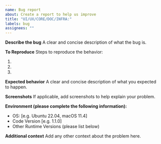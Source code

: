 ```yaml
---
name: Bug report
about: Create a report to help us improve
title: "UI/UX/CORE/DOC/INFRA:"
labels: bug
assignees: ""
---
```


**Describe the bug**
A clear and concise description of what the bug is.

**To Reproduce**
Steps to reproduce the behavior:

1.
2.
3.

**Expected behavior**
A clear and concise description of what you expected to happen.

**Screenshots**
If applicable, add screenshots to help explain your problem.

**Environment (please complete the following information):**

- OS: [e.g. Ubuntu 22.04, macOS 11.4]
- Code Version [e.g. 1.1.0]
- Other Runtime Versions (please list below)

**Additional context**
Add any other context about the problem here.
